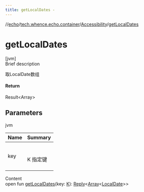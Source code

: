 ```yaml
---
title: getLocalDates -
---
```

//[echo](../../index.md)/[tech.whence.echo.container](../index.md)/[Accessibility](index.md)/[getLocalDates](get-local-dates.md)



# getLocalDates  
[jvm]  
Brief description  


取LocalDate数组



#### Return  


Result<Array<LocalDate>>



## Parameters  
  
jvm  
  
|  Name|  Summary| 
|---|---|
| key| <br><br>K 指定键<br><br>
  
  
Content  
open fun [getLocalDates](get-local-dates.md)(key: [K](index.md)): [Reply](../-reply/index.md)<[Array](https://kotlinlang.org/api/latest/jvm/stdlib/kotlin/-array/index.html)<[LocalDate](https://docs.oracle.com/javase/8/docs/api/java/time/LocalDate.html)>>  



